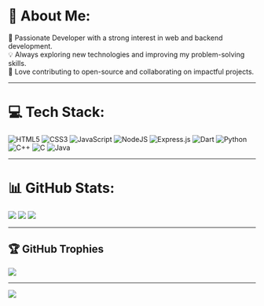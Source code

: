 # 💫 About Me:
🚀 Passionate Developer with a strong interest in web and backend development.<br>
💡 Always exploring new technologies and improving my problem-solving skills.<br>
🔗 Love contributing to open-source and collaborating on impactful projects.

---

# 💻 Tech Stack:
![HTML5](https://img.shields.io/badge/html5-%23E34F26.svg?style=for-the-badge&logo=html5&logoColor=white)
![CSS3](https://img.shields.io/badge/css3-%231572B6.svg?style=for-the-badge&logo=css3&logoColor=white)
![JavaScript](https://img.shields.io/badge/javascript-%23323330.svg?style=for-the-badge&logo=javascript&logoColor=%23F7DF1E)
![NodeJS](https://img.shields.io/badge/node.js-43853D?style=for-the-badge&logo=node.js&logoColor=white)
![Express.js](https://img.shields.io/badge/express.js-%23404d59.svg?style=for-the-badge&logo=express&logoColor=%2361DAFB)
![Dart](https://img.shields.io/badge/Dart-0175C2?style=for-the-badge&logo=dart&logoColor=white)
![Python](https://img.shields.io/badge/python-3670A0?style=for-the-badge&logo=python&logoColor=ffdd54)
![C++](https://img.shields.io/badge/c++-%2300599C.svg?style=for-the-badge&logo=c%2B%2B&logoColor=white)
![C](https://img.shields.io/badge/c-%2300599C.svg?style=for-the-badge&logo=c&logoColor=white)
![Java](https://img.shields.io/badge/Java-007396?style=for-the-badge&logo=java&logoColor=white&labelColor=black)  

---

# 📊 GitHub Stats:
![](https://github-readme-stats.vercel.app/api?username=its-dishaa&theme=radical&hide_border=true&include_all_commits=true&count_private=true)
![](https://github-readme-streak-stats.herokuapp.com/?user=its-dishaa&theme=radical&hide_border=true)
![](https://github-readme-stats.vercel.app/api/top-langs/?username=its-dishaa&theme=radical&hide_border=true&include_all_commits=true&count_private=true&layout=compact)

---

## 🏆 GitHub Trophies
![](https://github-profile-trophy.vercel.app/?username=its-dishaa&theme=darkhub&no-frame=true&no-bg=true&margin-w=4)

---

[![](https://visitcount.itsvg.in/api?id=its-dishaa&icon=0&color=0)](https://visitcount.itsvg.in)
